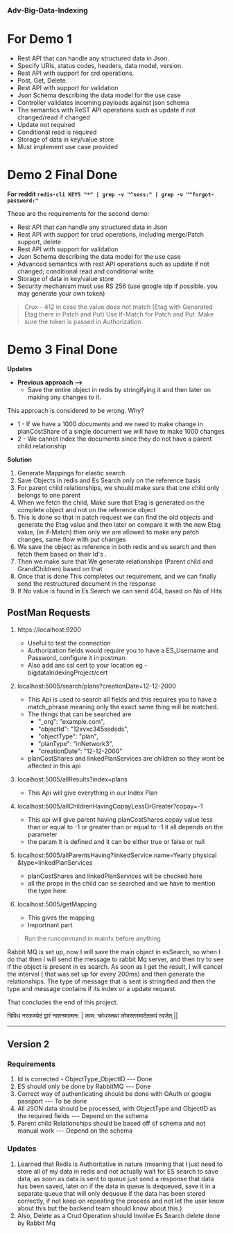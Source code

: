 ### Adv-Big-Data-Indexing
# For Demo 1

 - Rest API that can handle any structured data in Json.
 - Specify URIs, status codes, headers, data model, version.
 - Rest API with support for crd operations.
 - Post, Get, Delete.
 - Rest API with support for validation
 - Json Schema describing the data model for the use case
 - Controller validates incoming payloads against json schema
 - The semantics with ReST API operations such as update if not changed/read if changed
 - Update not required
 - Conditional read is required
 - Storage of data in key/value store
 - Must implement use case provided

# Demo 2 Final Done 
**For reddit  `redis-cli KEYS "*" | grep -v "^sess:" | grep -v "^forgot-password:"`**

These are the requirements for the second demo:

 - Rest API that can handle any structured data in Json
 - Rest API with support for crud operations, including merge/Patch support,  delete
 - Rest API with support for validation
 - Json Schema describing the data model for the use case
 - Advanced semantics with rest API operations such as update if not changed; conditional read and conditional write
 - Storage of data in key/value store
 - Security mechanism must use RS 256 (use google idp if possible. you may generate your own token)


> Crux - 412 in case the value does not match (Etag with Generated Etag
> there in Patch and Put) Use If-Match for Patch and Put. Make sure the
> token is passed in Authorization.



# Demo 3 Final Done 

**Updates**
 - **Previous approach -->**
	 - Save the entire object in redis by stringifying it and then later on making any changes to it.

This approach is considered to be wrong.
Why?
 - 1 - If we have a 1000 documents and we need to make change in
   planCostShare of a single document we will have to make 1000 changes
 -	2 - We cannot index the documents since they do not have a parent
   child relationship

**Solution** 
1. Generate Mappings for elastic search
2. Save Objects in redis and Es Search only on the reference basis
3. For parent child relationships, we should make sure that one child only belongs to one parent 
4. When we fetch the child, Make sure that Etag is generated on the complete object and not on the reference object
5. This is done so that in patch request we can find the old objects and generate the Etag value and then later on compare it with the new Etag value, (in if-Match)   then only we are allowed to make any patch changes, same flow with put changes
6. We save the object as reference in both redis and es search and then fetch them based on their Id's .
7. Then we make sure that We generate relationships (Parent child and GrandChildren) based on that
8. Once that is done This completes our requirement, and we can finally send the restructured document in the response
9. If No value is found in Es Search we can send 404, based on No of Hits


## PostMan Requests

 1. https://localhost:9200
	
	 - Useful to test the connection
	 - Authorization fields would require you to have a ES_Username and Password, configure it in postman 	
	 - Also add ans ssl cert to your location  eg - bigdataIndexingProject/cert
 2. localhost:5005/search/plans?creationDate=12-12-2000
	 - This Api is used to search all fields and this requires you to have a match_phrase meaning only the exact same thing will be matched.
	 - The things that can be searched are 
		 - "_org":  "example.com",
		 - "objectId":  "12xvxc345ssdsds",
		 - "objectType":  "plan",
		 - "planType":  "inNetwork3",
		 - "creationDate":  "12-12-2000"
	- planCostShares and linkedPlanServices are children so they wont be affected in this api
 3. localhost:5005/allResults?index=plans
	 - This Api will give everything in our Index Plan
 4. localhost:5005/allChildrenHavingCopayLessOrGreater?copay=-1
	 - This api will give parent having  planCostShares.copay value less than or equal to -1 or greater than or equal to -1 it all depends on the parameter
	 - the param lt is defined and it can be either true or false or null
 5. localhost:5005/allParentsHaving?linkedService.name=Yearly physical    &type=linkedPlanServices 
	 - planCostShares and linkedPlanServices will be checked here
	 - all the props in the child can se searched and we have to mention the type here 
 6. localhost:5005/getMapping
	 - This gives the mapping
	 - Importnant part

   
> Run the runcommand in mainfx before anything



Rabbit MQ is set up, now I will save the main object in esSearch, so when I do that then I will send the message to rabbit Mq server, and then try to see if the object is present in es search. As soon as I get the result, I will cancel the interval ( that was set up for every 200ms) and then generate the relationships.
The type of message that is sent is stringified and then the type and message contains if its index or a update request.


That concludes the end of this project.

त्रिविधं नरकस्येदं द्वारं नाशनमात्मन: |
काम: क्रोधस्तथा लोभस्तस्मादेतत्त्रयं त्यजेत् ||  

_____________

## Version 2 

### Requirements

 1. Id is corrected  - ObjectType_ObjectID --- Done
 2. ES should only be done by RabbitMQ --- Done
 3. Correct way of authenticating should be done with OAuth or google passport  --- To be done
 4. All JSON data should be processed, with ObjectType and ObjectID as the required fields --- Depend on the schema
 5. Parent child Relationships should be based off of schema and not manual work --- Depend on the schema

### Updates
1. Learned that Redis is Authoritative in nature (meaning that I just need to store all of my data in redis and not actually wait for ES search to save data, as soon as data is sent to queue just send a response that data has been saved, later on if the data in queue is dequeued, save it in a separate queue that will only dequeue if the data has been stored correctly, if not keep on repeating the process and not let the user know about this but the backend team should know about this.)
2. Also, Delete as a Crud Operation should Involve Es Search delete done by Rabbit Mq


